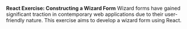 **React Exercise: Constructing a Wizard Form**
Wizard forms have gained significant traction in contemporary web applications due to their user-friendly nature. This exercise aims to develop a wizard form using React.

